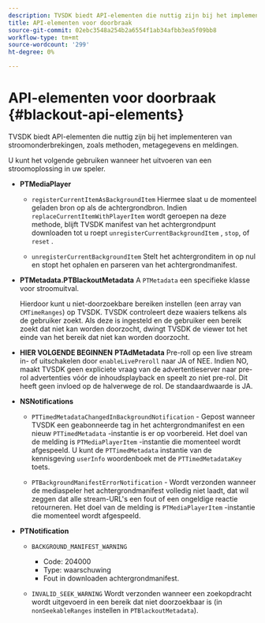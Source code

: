 ```yaml
---
description: TVSDK biedt API-elementen die nuttig zijn bij het implementeren van stroomonderbrekingen, zoals methoden, metagegevens en meldingen.
title: API-elementen voor doorbraak
source-git-commit: 02ebc3548a254b2a6554f1ab34afbb3ea5f09bb8
workflow-type: tm+mt
source-wordcount: '299'
ht-degree: 0%

---
```


# API-elementen voor doorbraak {#blackout-api-elements}

TVSDK biedt API-elementen die nuttig zijn bij het implementeren van stroomonderbrekingen, zoals methoden, metagegevens en meldingen.

U kunt het volgende gebruiken wanneer het uitvoeren van een stroomoplossing in uw speler.

* **PTMediaPlayer**

   * `registerCurrentItemAsBackgroundItem` Hiermee slaat u de momenteel geladen bron op als de achtergrondbron. Indien `replaceCurrentItemWithPlayerItem` wordt geroepen na deze methode, blijft TVSDK manifest van het achtergrondpunt downloaden tot u roept `unregisterCurrentBackgroundItem` , `stop`, of `reset` .

   * `unregisterCurrentBackgroundItem` Stelt het achtergronditem in op nul en stopt het ophalen en parseren van het achtergrondmanifest.

* **PTMetadata.PTBlackoutMetadata** A `PTMetadata` een specifieke klasse voor stroomuitval.

  Hierdoor kunt u niet-doorzoekbare bereiken instellen (een array van `CMTimeRanges`) op TVSDK. TVSDK controleert deze waaiers telkens als de gebruiker zoekt. Als deze is ingesteld en de gebruiker een bereik zoekt dat niet kan worden doorzocht, dwingt TVSDK de viewer tot het einde van het bereik dat niet kan worden doorzocht.

* **HIER VOLGENDE BEGINNEN** **PTAdMetadata** Pre-roll op een live stream in- of uitschakelen door `enableLivePreroll` naar JA of NEE. Indien NO, maakt TVSDK geen expliciete vraag van de advertentieserver naar pre-rol advertenties vóór de inhoudsplayback en speelt zo niet pre-rol. Dit heeft geen invloed op de halverwege de rol. De standaardwaarde is JA.

* **NSNotifications**

   * `PTTimedMetadataChangedInBackgroundNotification` - Gepost wanneer TVSDK een geabonneerde tag in het achtergrondmanifest en een nieuw `PTTimedMetadata` -instantie is er op voorbereid. Het doel van de melding is `PTMediaPlayerItem` -instantie die momenteel wordt afgespeeld. U kunt de `PTTimedMetadata` instantie van de kennisgeving `userInfo` woordenboek met de `PTTimedMetadataKey` toets.

   * `PTBackgroundManifestErrorNotification` - Wordt verzonden wanneer de mediaspeler het achtergrondmanifest volledig niet laadt, dat wil zeggen dat alle stream-URL&#39;s een fout of een ongeldige reactie retourneren. Het doel van de melding is `PTMediaPlayerItem` -instantie die momenteel wordt afgespeeld.

* **PTNotification**

   * `BACKGROUND_MANIFEST_WARNING`

      * Code: 204000
      * Type: waarschuwing
      * Fout in downloaden achtergrondmanifest.

   * `INVALID_SEEK_WARNING` Wordt verzonden wanneer een zoekopdracht wordt uitgevoerd in een bereik dat niet doorzoekbaar is (in `nonSeekableRanges` instellen in `PTBlackoutMetadata`).
